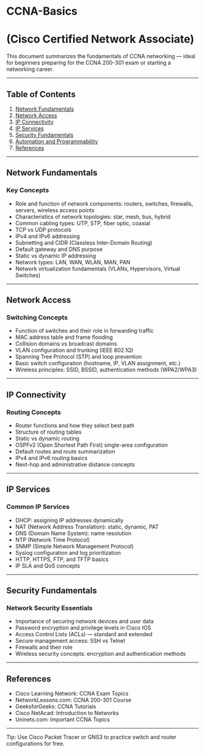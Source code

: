 # CCNA-Basics
# (Cisco Certified Network Associate)

This document summarizes the fundamentals of CCNA networking — ideal for beginners preparing for the CCNA 200-301 exam or starting a networking career.

---

## Table of Contents
1. [Network Fundamentals](#network-fundamentals)
2. [Network Access](#network-access)
3. [IP Connectivity](#ip-connectivity)
4. [IP Services](#ip-services)
5. [Security Fundamentals](#security-fundamentals)
6. [Automation and Programmability](#automation-and-programmability)
7. [References](#references)

---

## Network Fundamentals

### Key Concepts
- Role and function of network components: routers, switches, firewalls, servers, wireless access points  
- Characteristics of network topologies: star, mesh, bus, hybrid  
- Common cabling types: UTP, STP, fiber optic, coaxial  
- TCP vs UDP protocols  
- IPv4 and IPv6 addressing  
- Subnetting and CIDR (Classless Inter-Domain Routing)  
- Default gateway and DNS purpose  
- Static vs dynamic IP addressing  
- Network types: LAN, WAN, WLAN, MAN, PAN  
- Network virtualization fundamentals (VLANs, Hypervisors, Virtual Switches)

---

## Network Access

### Switching Concepts
- Function of switches and their role in forwarding traffic  
- MAC address table and frame flooding  
- Collision domains vs broadcast domains  
- VLAN configuration and trunking (IEEE 802.1Q)  
- Spanning Tree Protocol (STP) and loop prevention  
- Basic switch configuration (hostname, IP, VLAN assignment, etc.)  
- Wireless principles: SSID, BSSID, authentication methods (WPA2/WPA3)

---

## IP Connectivity

### Routing Concepts
- Router functions and how they select best path  
- Structure of routing tables  
- Static vs dynamic routing  
- OSPFv2 (Open Shortest Path First) single-area configuration  
- Default routes and route summarization  
- IPv4 and IPv6 routing basics  
- Next-hop and administrative distance concepts

---

## IP Services

### Common IP Services
- DHCP: assigning IP addresses dynamically  
- NAT (Network Address Translation): static, dynamic, PAT  
- DNS (Domain Name System): name resolution  
- NTP (Network Time Protocol)  
- SNMP (Simple Network Management Protocol)  
- Syslog configuration and log prioritization  
- HTTP, HTTPS, FTP, and TFTP basics  
- IP SLA and QoS concepts

---

## Security Fundamentals

### Network Security Essentials
- Importance of securing network devices and user data  
- Password encryption and privilege levels in Cisco IOS   
- Access Control Lists (ACLs) — standard and extended  
- Secure management access: SSH vs Telnet  
- Firewalls and their role   
- Wireless security concepts: encryption and authentication methods

---

##  References

- Cisco Learning Network: CCNA Exam Topics  
- NetworkLessons.com: CCNA 200-301 Course  
- GeeksforGeeks: CCNA Tutorials  
- Cisco NetAcad: Introduction to Networks  
- Uninets.com: Important CCNA Topics  

---

 Tip: Use Cisco Packet Tracer or GNS3 to practice switch and router configurations for free.

